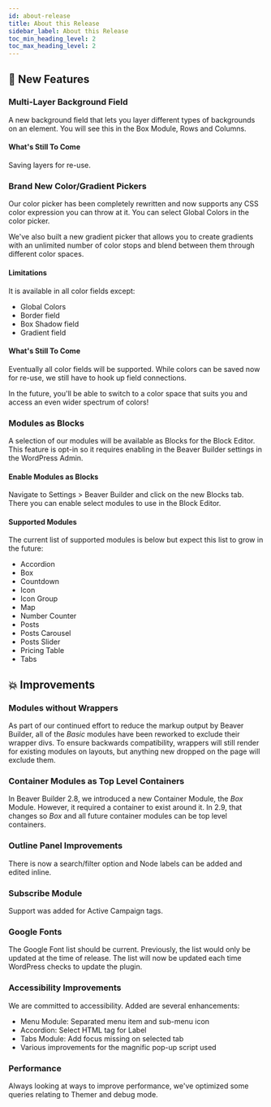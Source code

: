 ```yaml
---
id: about-release
title: About this Release
sidebar_label: About this Release
toc_min_heading_level: 2
toc_max_heading_level: 2
---
```


## :rocket: New Features

### Multi-Layer Background Field

A new background field that lets you layer different types of backgrounds on an element.  You will see this in the Box Module, Rows and Columns.

#### What's Still To Come
Saving layers for re-use.

### Brand New Color/Gradient Pickers

Our color picker has been completely rewritten and now supports any CSS color expression you can throw at it.  You can select Global Colors in the color picker.

We've also built a new gradient picker that allows you to create gradients with an unlimited number of color stops and blend between them through different color spaces.

#### Limitations

It is available in all color fields except:
  - Global Colors
  - Border field
  - Box Shadow field
  - Gradient field

#### What's Still To Come

Eventually all color fields will be supported.  While colors can be saved now for re-use, we still have to hook up field connections.

In the future, you'll be able to switch to a color space that suits you and access an even wider spectrum of colors!

### Modules as Blocks

A selection of our modules will be available as Blocks for the Block Editor. This feature is opt-in so it requires enabling in the Beaver Builder settings in the WordPress Admin.

#### Enable Modules as Blocks

Navigate to Settings > Beaver Builder and click on the new Blocks tab. There you can enable select modules to use in the Block Editor.

#### Supported Modules

The current list of supported modules is below but expect this list to grow in the future:


- Accordion
- Box
- Countdown
- Icon
- Icon Group
- Map
- Number Counter
- Posts
- Posts Carousel
- Posts Slider
- Pricing Table
- Tabs
  

## :boom: Improvements

### Modules without Wrappers

As part of our continued effort to reduce the markup output by Beaver Builder, all of the _Basic_ modules have been reworked to exclude their wrapper divs. To ensure backwards compatibility, wrappers will still render for existing modules on layouts, but anything new dropped on the page will exclude them.

### Container Modules as Top Level Containers

In Beaver Builder 2.8, we introduced a new Container Module, the _Box_ Module. However, it required a container to exist around it. In 2.9, that changes so _Box_ and all future container modules can be top level containers.

### Outline Panel Improvements

There is now a search/filter option and Node labels can be added and edited inline.

### Subscribe Module

Support was added for Active Campaign tags.

### Google Fonts

The Google Font list should be current.  Previously, the list would only be updated at the time of release.  The list will now be updated each time WordPress checks to update the plugin.

### Accessibility Improvements

We are committed to accessibility.  Added are several enhancements:
 
- Menu Module: Separated menu item and sub-menu icon
- Accordion: Select HTML tag for Label
- Tabs Module: Add focus missing on selected tab
- Various improvements for the magnific pop-up script used

### Performance

Always looking at ways to improve performance, we've optimized some queries relating to Themer and debug mode.
  
